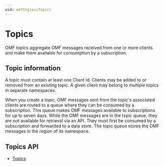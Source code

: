 ```yaml
---
uid: omfIngressTopics
---
```


# Topics 

OMF topics aggregate OMF messages received from one or more clients and make them available for consumption by a subscription.

## Topic information 

A topic must contain at least one Client Id. Clients may be added to or removed from an existing topic. A given client may belong to multiple topics in separate namespaces. 

When you create a topic, OMF messages sent from the topic's associated clients are routed to a queue where they can be consumed by a subscription. This queue makes OMF messages available to subscriptions for up to seven days. While the OMF messages are in the topic queue, they are not available for retrieval via an API. They must first be consumed by a subscription and forwarded to a data store. The topic queue stores the OMF messages in the region of its namespace.

## Topics API

- [Topics](xref:omf-ingress-topics)
